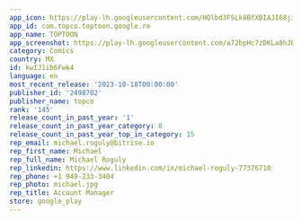 ```yaml
---
app_icon: https://play-lh.googleusercontent.com/HQlbd3FSLk8BfXBIAJI68jiYIYC9CWqI4z5WcPNyaAWpgAeNpeO4qFzM0vxRF3tPDw
app_id: com.topco.toptoon.google.re
app_name: TOPTOON
app_screenshot: https://play-lh.googleusercontent.com/a72bpHc7zDKLa8hJBc5ZOPkoboA4W3DCUpjplyLj8CT5udmqrgJds1Wuxx9X7KSTbiM0
category: Comics
country: MX
id: kwIJ1ib6Fwk4
language: en
most_recent_release: '2023-10-18T00:00:00'
publisher_id: '2498702'
publisher_name: topco
rank: '145'
release_count_in_past_year: '1'
release_count_in_past_year_category: 8
release_count_in_past_year_top_in_category: 15
rep_email: michael.roguly@bitrise.io
rep_first_name: Michael
rep_full_name: Michael Roguly
rep_linkedin: https://www.linkedin.com/in/michael-roguly-77376710
rep_phone: +1 949-233-3404
rep_photo: michael.jpg
rep_title: Account Manager
store: google_play
---
```

